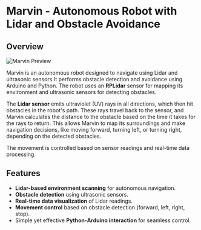 # Marvin - Autonomous Robot with Lidar and Obstacle Avoidance

## Overview

![Marvin Preview]([assets/pixel.jpg](https://github.com/meowww11/Marvin/blob/main/assets/pixel%20.jpg))

Marvin is an autonomous robot designed to navigate using Lidar and ultrasonic sensors.It performs obstacle detection and avoidance using Arduino and Python. The robot uses an **RPLidar** sensor for mapping its environment and ultrasonic sensors for detecting obstacles.

The **Lidar sensor** emits ultraviolet (UV) rays in all directions, which then hit obstacles in the robot's path. These rays travel back to the sensor, and Marvin calculates the distance to the obstacle based on the time it takes for the rays to return. This allows Marvin to map its surroundings and make navigation decisions, like moving forward, turning left, or turning right, depending on the detected obstacles.

The movement is controlled based on sensor readings and real-time data processing.

## Features
- **Lidar-based environment scanning** for autonomous navigation.
- **Obstacle detection** using ultrasonic sensors.
- **Real-time data visualization** of Lidar readings.
- **Movement control** based on obstacle detection (forward, left, right, stop).
- Simple yet effective **Python-Arduino interaction** for seamless control.
